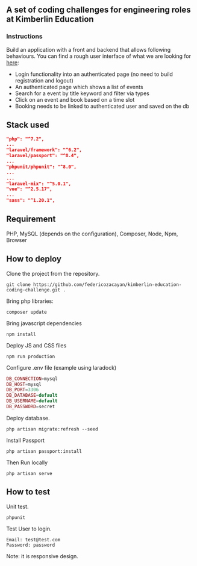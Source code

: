 ## A set of coding challenges for engineering roles at Kimberlin Education

### Instructions
Build an application with a front and backend that allows following behaviours. You can find a rough user interface of what we are looking for [here](https://bitbucket.org/kimberlinEducation/coding-challenges/src/44afab8cd5e1ba8d9e2017131a0c7b30d35ee86d/pdf/UserInterfaceEventTest.pdf):
- Login functionality into an authenticated page (no need to build registration and logout)
- An authenticated page which shows a list of events
- Search for a event by title keyword and filter via types
- Click on an event and book based on a time slot
- Booking needs to be linked to authenticated user and saved on the db

## Stack used

```json
"php": "^7.2",
...
"laravel/framework": "^6.2",
"laravel/passport": "^8.4",
...
"phpunit/phpunit": "^8.0",
...
...
"laravel-mix": "^5.0.1",
"vue": "^2.5.17",
...
"sass": "^1.20.1",
```


## Requirement

PHP, MySQL (depends on the configuration), Composer, Node, Npm, Browser


## How to deploy

Clone the project  from the repository.

```shell script
git clone https://github.com/federicozacayan/kimberlin-education-coding-challenge.git .
```

Bring php libraries: 
```shell script
composer update
```

Bring javascript dependencies
```shell script
npm install
```

Deploy JS and CSS files
```shell script
npm run production
```

Configure .env file (example using laradock) 
```php
DB_CONNECTION=mysql
DB_HOST=mysql
DB_PORT=3306
DB_DATABASE=default
DB_USERNAME=default
DB_PASSWORD=secret
```

Deploy database.
```shell script
php artisan migrate:refresh --seed
```

Install Passport
```shell script
php artisan passport:install
```

Then Run locally
```shell script
php artisan serve
```



## How to test

Unit test.

```shell script
phpunit
```

Test User to login.

```shell script
Email: test@test.com
Password: password
```

Note: it is responsive design.

